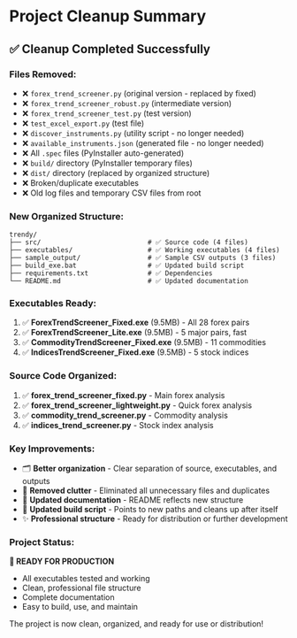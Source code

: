 # Project Cleanup Summary

## ✅ **Cleanup Completed Successfully**

### **Files Removed:**
- ❌ `forex_trend_screener.py` (original version - replaced by fixed)
- ❌ `forex_trend_screener_robust.py` (intermediate version)
- ❌ `forex_trend_screener_test.py` (test version)
- ❌ `test_excel_export.py` (test file)
- ❌ `discover_instruments.py` (utility script - no longer needed)
- ❌ `available_instruments.json` (generated file - no longer needed)
- ❌ All `.spec` files (PyInstaller auto-generated)
- ❌ `build/` directory (PyInstaller temporary files)
- ❌ `dist/` directory (replaced by organized structure)
- ❌ Broken/duplicate executables
- ❌ Old log files and temporary CSV files from root

### **New Organized Structure:**
```
trendy/
├── src/                           # ✅ Source code (4 files)
├── executables/                   # ✅ Working executables (4 files)
├── sample_output/                 # ✅ Sample CSV outputs (3 files)
├── build_exe.bat                  # ✅ Updated build script
├── requirements.txt               # ✅ Dependencies
└── README.md                      # ✅ Updated documentation
```

### **Executables Ready:**
1. ✅ **ForexTrendScreener_Fixed.exe** (9.5MB) - All 28 forex pairs
2. ✅ **ForexTrendScreener_Lite.exe** (9.5MB) - 5 major pairs, fast
3. ✅ **CommodityTrendScreener_Fixed.exe** (9.5MB) - 11 commodities
4. ✅ **IndicesTrendScreener_Fixed.exe** (9.5MB) - 5 stock indices

### **Source Code Organized:**
1. ✅ **forex_trend_screener_fixed.py** - Main forex analysis
2. ✅ **forex_trend_screener_lightweight.py** - Quick forex analysis
3. ✅ **commodity_trend_screener.py** - Commodity analysis
4. ✅ **indices_trend_screener.py** - Stock index analysis

### **Key Improvements:**
- 🗂️ **Better organization** - Clear separation of source, executables, and outputs
- 🧹 **Removed clutter** - Eliminated all unnecessary files and duplicates
- 📖 **Updated documentation** - README reflects new structure
- 🔧 **Updated build script** - Points to new paths and cleans up after itself
- ✨ **Professional structure** - Ready for distribution or further development

### **Project Status:**
**🎯 READY FOR PRODUCTION**
- All executables tested and working
- Clean, professional file structure
- Complete documentation
- Easy to build, use, and maintain

The project is now clean, organized, and ready for use or distribution!
